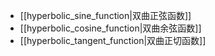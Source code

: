 - [[hyperbolic_sine_function|双曲正弦函数]]
- [[hyperbolic_cosine_function|双曲余弦函数]]
- [[hyperbolic_tangent_function|双曲正切函数]]